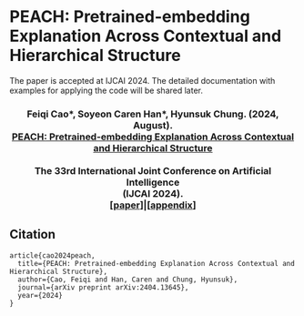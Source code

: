 # PEACH: Pretrained-embedding Explanation Across Contextual and Hierarchical Structure

The paper is accepted at IJCAI 2024. The detailed documentation with examples for applying the code will be shared later.

### <div align="center">Feiqi Cao*, Soyeon Caren Han*, Hyunsuk Chung. (2024, August).<br>[PEACH: Pretrained-embedding Explanation Across Contextual and Hierarchical Structure](https://www.ijcai.org/proceedings/2024/0686.pdf)<br><br>The 33rd International Joint Conference on Artificial  Intelligence <br> (IJCAI 2024). <br> \[[paper](https://arxiv.org/abs/2404.13645)\]|\[[appendix](https://github.com/adlnlp/peach/blob/main/IJCAI2024_PEACH_Appendix.pdf)\]</div>


## Citation
```
article{cao2024peach,
  title={PEACH: Pretrained-embedding Explanation Across Contextual and Hierarchical Structure},
  author={Cao, Feiqi and Han, Caren and Chung, Hyunsuk},
  journal={arXiv preprint arXiv:2404.13645},
  year={2024}
}
```
